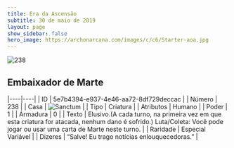 ```yaml
---
title: Era da Ascensão
subtitle: 30 de maio de 2019
layout: page
show_sidebar: false
hero_image: https://archonarcana.com/images/c/c6/Starter-aoa.jpg
---
```


![238](https://cdn.keyforgegame.com/media/card_front/pt/435_238_V877MX2J4G2X_pt.png)

## Embaixador de Marte

|----|----|
| ID | 5e7b4394-e937-4e46-aa72-8df729deccac |
| Número | 238 |
| Casa | ![Sanctum](https://archonarcana.com/images/thumb/c/c7/Sanctum.png/22px-Sanctum.png "Santuário") |
| Tipo | Criatura |
| Atributos | Humano |
| Poder | 1 |
| Armadura | 0 |
| Texto | Elusivo.(A cada turno, na primeira vez em que esta criatura for atacada, nenhum dano é sofrido.) Luta/Coleta: Você pode jogar ou usar uma carta de Marte neste turno. |
| Raridade | Especial Variável |
| Dizeres | “Salve! Eu trago notícias enlouquecedoras.” |

